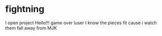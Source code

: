 # fightning
I open project
Hello!!!
game over luser
I know the pieces fit cause i watch them fall away from MJK

